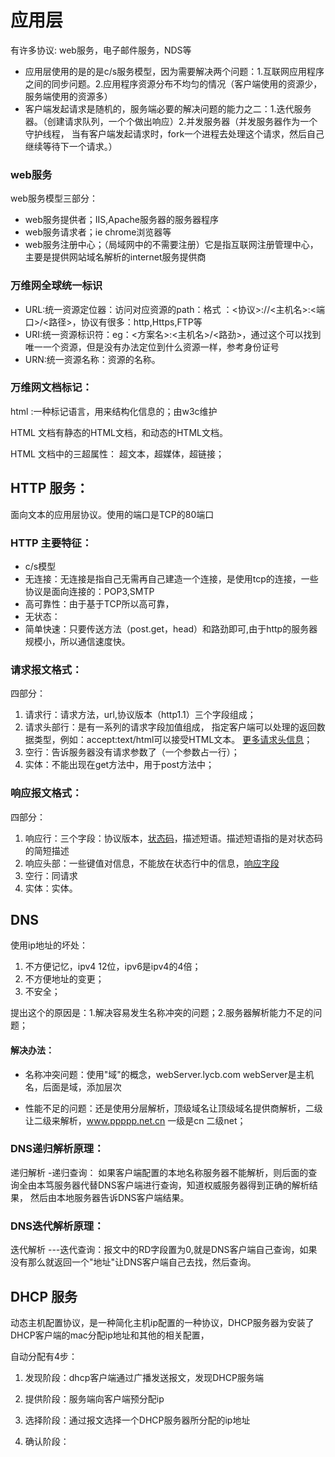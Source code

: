 

# 应用层

有许多协议: web服务，电子邮件服务，NDS等

- 应用层使用的是的是c/s服务模型，因为需要解决两个问题：1.互联网应用程序之间的同步问题。2.应用程序资源分布不均匀的情况（客户端使用的资源少，
服务端使用的资源多）
- 客户端发起请求是随机的，服务端必要的解决问题的能力之二：1.迭代服务器。（创建请求队列，一个个做出响应）2.并发服务器（并发服务器作为一个守护线程，
当有客户端发起请求时，fork一个进程去处理这个请求，然后自己继续等待下一个请求。）

###  web服务

web服务模型三部分：

- web服务提供者；IIS,Apache服务器的服务器程序
- web服务请求者；ie chrome浏览器等
- web服务注册中心；（局域网中的不需要注册）它是指互联网注册管理中心，主要是提供网站域名解析的internet服务提供商


### 万维网全球统一标识

- URL:统一资源定位器：访问对应资源的path：格式 ：<协议>://<主机名>:<端口>/<路径>，协议有很多：http,Https,FTP等
- URI:统一资源标识符：eg：<方案名>:<主机名>/<路劲>，通过这个可以找到唯一一个资源，但是没有办法定位到什么资源一样，参考身份证号
- URN:统一资源名称：资源的名称。

### 万维网文档标记：

html :一种标记语言，用来结构化信息的；由w3c维护

HTML 文档有静态的HTML文档，和动态的HTML文档。

HTML 文档中的三超属性： 超文本，超媒体，超链接；


## HTTP 服务：

面向文本的应用层协议。使用的端口是TCP的80端口

### HTTP 主要特征：

- c/s模型
- 无连接：无连接是指自己无需再自己建造一个连接，是使用tcp的连接，一些协议是面向连接的：POP3,SMTP
- 高可靠性：由于基于TCP所以高可靠，
- 无状态：
- 简单快速：只要传送方法（post.get，head）和路劲即可,由于http的服务器规模小，所以通信速度快。

### 请求报文格式：

四部分：


1. 请求行：请求方法，url,协议版本（http1.1）三个字段组成；
2. 请求头部行：是有一系列的请求字段加值组成，  指定客户端可以处理的返回数据类型，例如：accept:text/html可以接受HTML文本。
[更多请求头信息](http://blog.csdn.net/u010412301/article/details/65067176)；
3. 空行：告诉服务器没有请求参数了（一个参数占一行）；
4. 实体：不能出现在get方法中，用于post方法中；


### 响应报文格式：

四部分：

1. 响应行：三个字段：协议版本，[状态码](http://tool.oschina.net/commons?type=5)，描述短语。描述短语指的是对状态码的简短描述
2. 响应头部：一些键值对信息，不能放在状态行中的信息，[响应字段](https://www.cnblogs.com/honghong87/articles/6941436.html)
3. 空行：同请求
4. 实体：实体。


## DNS

使用ip地址的坏处：

1. 不方便记忆，ipv4 12位，ipv6是ipv4的4倍；
2. 不方便地址的变更；
3. 不安全；

提出这个的原因是：1.解决容易发生名称冲突的问题；2.服务器解析能力不足的问题；

#### 解决办法：

- 名称冲突问题：使用"域"的概念，webServer.lycb.com   webServer是主机名，后面是域，添加层次

- 性能不足的问题：还是使用分层解析，顶级域名让顶级域名提供商解析，二级让二级来解析，www.ppppp.net.cn 一级是cn 二级net；


### DNS递归解析原理：

递归解析  -递归查询：  如果客户端配置的本地名称服务器不能解析，则后面的查询全由本笃服务器代替DNS客户端进行查询，知道权威服务器得到正确的解析结果，
然后由本地服务器告诉DNS客户端结果。

### DNS迭代解析原理：

迭代解析 ---迭代查询：报文中的RD字段置为0,就是DNS客户端自己查询，如果没有那么就返回一个"地址"让DNS客户端自己去找，然后查询。


## DHCP 服务
动态主机配置协议，是一种简化主机ip配置的一种协议，DHCP服务器为安装了DHCP客户端的mac分配ip地址和其他的相关配置，

自动分配有4步：

1. 发现阶段：dhcp客户端通过广播发送报文，发现DHCP服务端

2. 提供阶段：服务端向客户端预分配ip

3. 选择阶段：通过报文选择一个DHCP服务器所分配的ip地址

4. 确认阶段：




